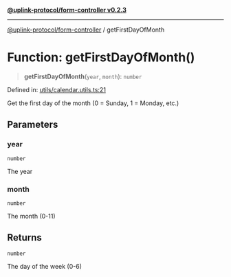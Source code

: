 [**@uplink-protocol/form-controller v0.2.3**](../README.md)

***

[@uplink-protocol/form-controller](../globals.md) / getFirstDayOfMonth

# Function: getFirstDayOfMonth()

> **getFirstDayOfMonth**(`year`, `month`): `number`

Defined in: [utils/calendar.utils.ts:21](https://github.com/jmkcoder/uplink-protocol-calendar/blob/b9b5d949a141a189c8cea12210e36bb76f18ad06/src/utils/calendar.utils.ts#L21)

Get the first day of the month (0 = Sunday, 1 = Monday, etc.)

## Parameters

### year

`number`

The year

### month

`number`

The month (0-11)

## Returns

`number`

The day of the week (0-6)
